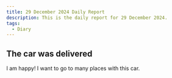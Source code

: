 ```yaml
---
title: 29 December 2024 Daily Report
description: This is the daily report for 29 December 2024.
tags:
  - Diary
---
```


## The car was delivered

I am happy!
I want to go to many places with this car.

